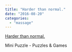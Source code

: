 ```yaml
---
title: "Harder than normal."
date: "2016-08-20"
categories: 
  - "massage"
---
```


[Harder than normal.](http://nyti.ms/1fNCmTO)

Mini Puzzle - Puzzles & Games
